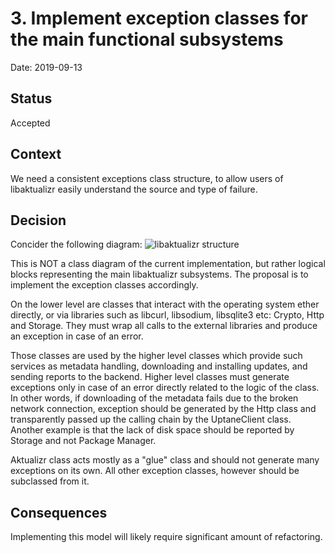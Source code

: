 # 3. Implement exception classes for the main functional subsystems

Date: 2019-09-13

## Status

Accepted

## Context

We need a consistent exceptions class structure, to allow users of libaktualizr easily understand the source and type of failure.

## Decision

Concider the following diagram:
![libaktualizr structure](https://github.com/advancedtelematic/aktualizr/blob/feat/adr-0001/docs/architecture/decisions/libaktualizr.png)

This is NOT a class diagram of the current implementation, but rather logical blocks representing the main libaktualizr subsystems. The proposal is to implement the exception classes accordingly.

On the lower level are classes that interact with the operating system ether directly, or via libraries such as libcurl, libsodium, libsqlite3 etc: Crypto, Http and Storage. They must wrap all calls to the external libraries and produce an exception in case of an error.

Those classes are used by the higher level classes which provide such services as metadata handling, downloading and installing updates, and sending reports to the backend. Higher level classes must generate exceptions only in case of an error directly related to the logic of the class. In other words, if downloading of the metadata fails due to the broken network connection, exception should be generated by the Http class and transparently passed up the calling chain by the UptaneClient class. Another example is that the lack of disk space should be reported by Storage and not Package Manager.

Aktualizr class acts mostly as a "glue" class and should not generate many exceptions on its own. All other exception classes, however should be subclassed from it.

## Consequences

Implementing this model will likely require significant amount of refactoring.
